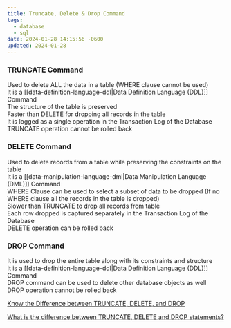 ```yaml
---
title: Truncate, Delete & Drop Command
tags:
  - database
  - sql
date: 2024-01-28 14:15:56 -0600
updated: 2024-01-28
---
```


### TRUNCATE Command

Used to delete ALL the data in a table (WHERE clause cannot be used)  
It is a [[data-definition-language-ddl|Data Definition Language (DDL)]] Command  
The structure of the table is preserved  
Faster than DELETE for dropping all records in the table  
It is logged as a single operation in the Transaction Log of the Database  
TRUNCATE operation cannot be rolled back

### DELETE Command

Used to delete records from a table while preserving the constraints on the table  
It is a [[data-manipulation-language-dml|Data Manipulation Language (DML)]] Command  
WHERE Clause can be used to select a subset of data to be dropped (If no WHERE clause all the records in the table is dropped)  
Slower than TRUNCATE to drop all records from table  
Each row dropped is captured separately in the Transaction Log of the Database  
DELETE operation can be rolled back

### DROP Command

It is used to drop the entire table along with its constraints and structure  
It is a [[data-definition-language-ddl|Data Definition Language (DDL)]] Command  
DROP command can be used to delete other database objects as well  
DROP operation cannot be rolled back

[Know the Difference between TRUNCATE, DELETE, and DROP](https://medium.com/javarevisited/know-the-differences-between-truncate-delete-and-drop-4ee70bb736fb)  

[What is the difference between TRUNCATE, DELETE and DROP statements?](https://afteracademy.com/blog/what-is-the-difference-between-truncate-delete-and-drop-statements)
